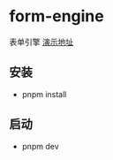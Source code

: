 # form-engine

表单引擎
[演示地址](https://ctrlc-git.gitee.io/lcaas-form/)

## 安装

- pnpm install

## 启动

- pnpm dev
